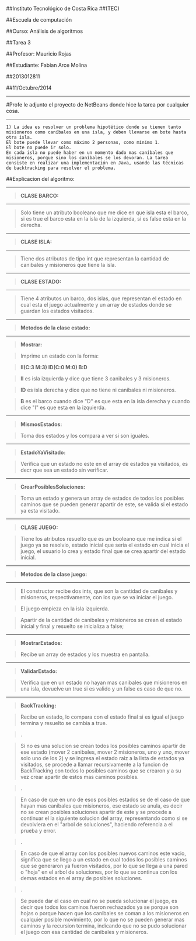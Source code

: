 ##Instituto Tecnológico de Costa Rica
##(TEC)

##Escuela de computación

##Curso: Análisis de algoritmos

##Tarea 3

##Profesor: Mauricio Rojas

##Estudiante: Fabian Arce Molina

##2013012811

##11/Octubre/2014
___
#Profe le adjunto el proyecto de NetBeans donde hice la tarea por cualquier cosa.
___
	1) La idea es resolver un problema hipotético donde se tienen tanto misioneros como caníbales en una isla, y deben llevarse en bote hasta otra isla. 
	El bote puede llevar como máximo 2 personas, como mínimo 1. 
	El bote no puede ir solo. 
	En cada isla no puede haber en un momento dado mas caníbales que misioneros, porque sino los caníbales se los devoran. La tarea consiste en realizar una implementación en Java, usando las técnicas de backtracking para resolver el problema.

##Explicacion del algoritmo:
___
> **CLASE BARCO:**
___
> Solo tiene un atributo booleano que me dice en que isla esta el barco, si es true el barco esta en la isla de la izquierda, si es false esta en la derecha.
___
> **CLASE ISLA:**
___
> Tiene dos atributos de tipo int que representan la cantidad de canibales y misioneros que tiene la isla.
___
> **CLASE ESTADO:**
___
> Tiene 4 atributos un barco, dos islas, que representan el estado en cual esta el juego actualmente y un array de estados donde se guardan los estados visitados.

___
> **Metodos de la clase estado:**
___
> **Mostrar:** 

> Imprime un estado con la forma: 

> **II(C:3 M:3) ID(C:0 M:0) B:D**

> **II** es isla izquierda y dice que tiene 3 canibales y 3 misioneros.

> **ID** es isla derecha y dice que no tiene ni canibales ni misioneros.

> **B** es el barco cuando dice "D" es que esta en la isla derecha y cuando dice "I" es que esta en la izquierda.
___
> **MismosEstados:**

> Toma dos estados y los compara a ver si son iguales.
___
> **EstadoYaVisitado:**

> Verifica que un estado no este en el array de estados ya visitados, es decr que sea un estado sin verificar.
___
> **CrearPosiblesSoluciones:**

> Toma un estado y genera un array de estados de todos los posibles caminos que se pueden generar apartir de este, se valida si el estado ya esta visitado.
___

> **CLASE JUEGO:**

> Tiene los atributos resuelto que es un booleano que me indica si el juego ya se resolvio, estado inicial que seria el estado en cual inicia el juego, el usuario lo crea y estado final que se crea apartir del estado inicial.
___
> **Metodos de la clase juego:**
___

> El constructor recibe dos ints, que son la cantidad de canibales y misioneros, respectivamente, con los que se va iniciar el juego.

> El juego empieza en la isla izquierda.

> Apartir de la cantidad de canibales y misioneros se crean el estado inicial y final y
resuelto se inicializa a false;

___
> **MostrarEstados:**

> Recibe un array de estados y los muestra en pantalla.

___

> **ValidarEstado:**

> Verifica que en un estado no hayan mas canibales que misioneros en una isla, devuelve un true si es valido y un false es caso de que no.
___

> **BackTracking:**

> Recibe un estado, lo compara con el estado final si es igual el juego termina y resuelto se cambia a true.

> .

> Si no es una solucion se crean todos los posibles caminos apartir de ese estado (mover 2 canibales, mover 2 misioneros, uno y uno, mover solo uno de los 2) y se ingresa el estado raiz a la lista de estados ya visitados, se procede a llamar recursivamente a la funcion de BackTracking con todos lo posibles caminos que se crearon y a su vez crear apartir de estos mas caminos posibles.

> .

> En caso de que en uno de esos posibles estados se de el caso de que hayan mas canibales que misioneros, ese estado se anula, es decir no se crean posibles soluciones apartir de este y se procede a continuar el la siguiente solucion del array, representando como si se devolviera en el "arbol de soluciones", haciendo referencia a el prueba y error.

> .

> En caso de que el array con los posibles nuevos caminos este vacio, significa que se llego a un estado en cual todos los posibles caminos que se generaron ya fueron visitados, por lo que se llega a una pared o "hoja" en el arbol de soluciones, por lo que se continua con los demas estados en el array de posibles soluciones.

> .

> Se puede dar el caso en cual no se pueda solucionar el juego, es decir que todos los caminos fueron rechazados ya se porque son hojas o porque hacen que los canibales se coman a los misioneros en cualquier posible movimiento, por lo que no se pueden generar mas caminos y la recursion termina, indicando que no se pudo solucionar el juego con esa cantidad de canibales y misioneros.

